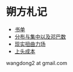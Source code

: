 # 朔方札记

- [书单](书单.md)
- [分布与集中以及邓巴数](分布与集中以及邓巴数.md)
- [现实扭曲力场](现实扭曲力场.md)
- [上头成本](上头成本.md)

wangdong2 at gmail.com
